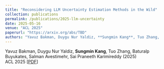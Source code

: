 ```yaml
---
title: "Reconsidering LLM Uncertainty Estimation Methods in the Wild"
collection: publications
permalink: /publications/2025-llm-uncertainty
date: 2025-05-16
venue: "ACL 2025"
paperurl: "https://arxiv.org/abs/TBD"
authors: "Yavuz Bakman, Duygu Nur Yaldiz, **Sungmin Kang**, Tuo Zhang, Baturalp Buyukates, Salman Avestimehr, Sai Praneeth Karimireddy"
---
```


Yavuz Bakman, Duygu Nur Yaldiz, **Sungmin Kang**, Tuo Zhang, Baturalp Buyukates, Salman Avestimehr, Sai Praneeth Karimireddy (2025)  
ACL 2025 [<a href="https://arxiv.org/abs/TBD" target="_blank">PDF</a>]
